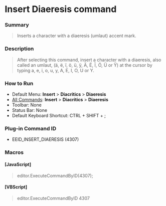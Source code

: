 # Insert Diaeresis command

### Summary

> Inserts a character with a diaeresis (umlaut) accent mark.

### Description

> After selecting this command, insert a character with a diaeresis, also called an umlaut, (ä, ë, ï, ö, ü, ÿ, Ä, Ë, Ï, Ö, Ü or Ÿ) at the cursor by typing a, e, i, o, u, y, A, E,
> I, O, U or Y.

### How to Run

- Default Menu: **Insert** \> **Diacritics** \> **Diaeresis**
- [All Commands](../tools/all_commands): **Insert** \> **Diacritics** \> **Diaeresis**
- Toolbar: None
- Status Bar: None
- Default Keyboard Shortcut: CTRL + SHIFT + ;

### Plug-in Command ID

- EEID\_INSERT\_DIAERESIS (4307)

### Macros

#### \[JavaScript\]

> editor.ExecuteCommandByID(4307);

#### \[VBScript\]

> editor.ExecuteCommandByID 4307

